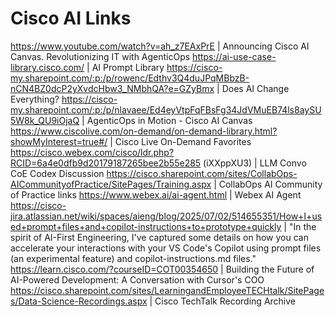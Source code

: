 # Cisco AI Links

https://www.youtube.com/watch?v=ah_z7EAxPrE | Announcing Cisco AI Canvas. Revolutionizing IT with AgenticOps
https://ai-use-case-library.cisco.com/ | AI Prompt Library
https://cisco-my.sharepoint.com/:p:/p/rowenc/Edthv3Q4duJPqMBbzB-nCN4BZ0dcP2yXvdcHbw3_NMbhQA?e=GZyBmx | Does AI Change Everything?
https://cisco-my.sharepoint.com/:p:/p/nlavaee/Ed4eyVtpFqFBsFg34JdVMuEB74ls8aySU5W8k_QU9iOjaQ | AgenticOps in Motion - Cisco AI Canvas
https://www.ciscolive.com/on-demand/on-demand-library.html?showMyInterest=true#/ | Cisco Live On-Demand Favorites
https://cisco.webex.com/cisco/ldr.php?RCID=6a4e0dfb9d20179187265bee2b55e285 (iXXppXU3) | LLM Convo CoE Codex Discussion
https://cisco.sharepoint.com/sites/CollabOps-AICommunityofPractice/SitePages/Training.aspx | CollabOps AI Community of Practice links
https://www.webex.ai/ai-agent.html | Webex AI Agent
https://cisco-jira.atlassian.net/wiki/spaces/aieng/blog/2025/07/02/514655351/How+I+used+prompt+files+and+copilot-instructions+to+prototype+quickly | "In the spirit of AI-First Engineering, I've captured some details on how you can accelerate your interactions with your VS Code's Copilot using prompt files (an experimental feature) and copilot-instructions.md files."
https://learn.cisco.com/?courseID=COT00354650 | Building the Future of AI-Powered Development: A Conversation with Cursor's COO
https://cisco.sharepoint.com/sites/LearningandEmployeeTECHtalk/SitePages/Data-Science-Recordings.aspx | Cisco TechTalk Recording Archive
